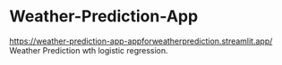 # Weather-Prediction-App
https://weather-prediction-app-appforweatherprediction.streamlit.app/
Weather Prediction wth logistic regression.
